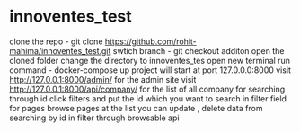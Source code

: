# innoventes_test
clone the repo - git clone https://github.com/rohit-mahima/innoventes_test.git
swtich branch - git checkout additon
open the cloned folder 
change the directory to innoventes_tes
open new terminal
run command - docker-compose up
project will start at port 127.0.0.0:8000
visit http://127.0.0.1:8000/admin/  for the admin site
visit http://127.0.0.1:8000/api/company/ for the list of all company
for searching through id click filters and put the id which you want to search in filter field
for pages browse pages at the list
you can update , delete data from searching by id in filter through browsable api
